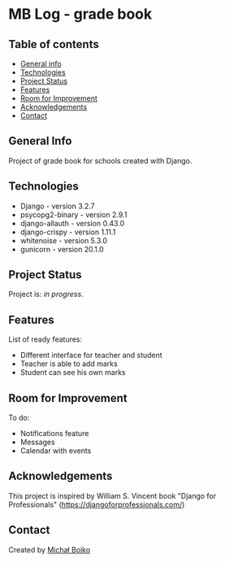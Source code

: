 # MB Log - grade book

## Table of contents
* [General info](#general-info)
* [Technologies](#technologies)
* [Project Status](#project-status)
* [Features](#features)
* [Room for Improvement](#room-for-improvement)
* [Acknowledgements](#acknowledgements)
* [Contact](#contact)

## General Info

Project of grade book for schools created with Django.

## Technologies
- Django - version 3.2.7
- psycopg2-binary - version 2.9.1
- django-allauth - version 0.43.0
- django-crispy - version 1.11.1
- whitenoise - version 5.3.0
- gunicorn - version 20.1.0

## Project Status

Project is: _in progress_.

## Features 
List of ready features:
- Different interface for teacher and student
- Teacher is able to add marks
- Student can see his own marks

## Room for Improvement
To do:
* Notifications feature
* Messages
* Calendar with events

## Acknowledgements
This project is inspired by William S. Vincent book "Django for Professionals"
(https://djangoforprofessionals.com/)

## Contact
Created by [Michał Bojko](https://www.linkedin.com/in/micha%C5%82-bojko-2a14b9218/)